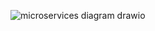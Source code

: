 ![microservices diagram drawio](https://user-images.githubusercontent.com/73538696/190912771-2499c278-e8a4-4fae-b2be-411790c8c818.png)
